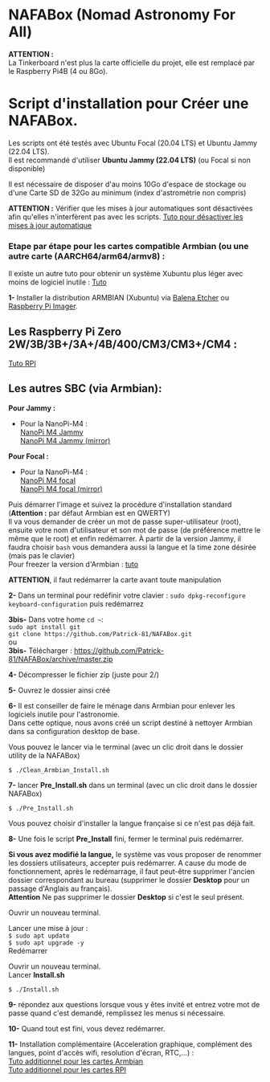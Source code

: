 # NAFABox (Nomad Astronomy For All)

**ATTENTION :**   
La Tinkerboard n'est plus la carte officielle du projet, elle est remplacé par le Raspberry Pi4B (4 ou 8Go).   

# Script d'installation pour Créer une NAFABox.

Les scripts ont été testés avec Ubuntu Focal (20.04 LTS) et Ubuntu Jammy (22.04 LTS).  
Il est recommandé d'utiliser **Ubuntu Jammy (22.04 LTS)** (ou Focal si non disponible)

Il est nécessaire de disposer d'au moins 10Go d'espace de stockage ou d'une Carte SD de 32Go au minimum (index d'astrométrie non compris)  

**ATTENTION :** Vérifier que les mises à jour automatiques sont désactivées afin qu'elles n'interfèrent pas avec les scripts.
[Tuto pour désactiver les mises à jour automatique](https://github.com/Patrick-81/NAFABox/blob/master/doc/update_ubuntu.md)

### Etape par étape pour les cartes compatible Armbian (ou une autre carte (AARCH64/arm64/armv8) :
Il existe un autre tuto pour obtenir un système Xubuntu plus léger avec moins de logiciel inutile : [Tuto](https://github.com/Patrick-81/NAFABox/blob/master/doc/tuto_minimal_armbian.md)

__1-__ Installer la distribution ARMBIAN (Xubuntu) via [Balena Etcher](https://github.com/balena-io/etcher/releases) ou [Raspberry Pi Imager](https://www.raspberrypi.com/software/).    

## Les Raspberry Pi Zero 2W/3B/3B+/3A+/4B/400/CM3/CM3+/CM4 :
[Tuto RPI](https://github.com/Patrick-81/NAFABox/blob/master/doc/tuto_install_rpi4.md)

## Les autres SBC (via Armbian):
__Pour Jammy :__   
- Pour la NanoPi-M4 :    
[NanoPi M4 Jammy](https://armbian.site-meganet.com/dl/nanopim4/archive/Armbian_23.02.2_Nanopim4_jammy_current_5.15.93_xfce_desktop.img.xz)    
[NanoPi M4 Jammy (mirror)](https://armbian.hosthatch.com/dl/nanopim4/archive/Armbian_23.02.2_Nanopim4_jammy_current_5.15.93_xfce_desktop.img.xz)    

__Pour Focal :__    
- Pour la NanoPi-M4 :    
[NanoPi M4 focal](https://armbian.hosthatch.com/archive/nanopim4/archive/Armbian_22.02.1_Nanopim4_focal_current_5.15.25_xfce_desktop.img.xz)    
[NanoPi M4 focal (mirror)](https://armbian.site-meganet.com/dl/nanopim4/archive/Armbian_22.05.1_Nanopim4_focal_current_5.15.35_xfce_desktop.img.xz)    

Puis démarrer l'image et suivez la procédure d'installation standard (__Attention :__ par défaut Armbian est en QWERTY)   
Il va vous demander de créer un mot de passe super-utilisateur (root), ensuite votre nom d'utilisateur et son mot de passe (de préférence mettre le même que le root) et enfin redémarrer.
À partir de la version Jammy, il faudra choisir `bash` vous demandera aussi la langue et la time zone désirée (mais pas le clavier)   
Pour freezer la version d'Armbian : [tuto](https://github.com/Patrick-81/NAFABox/blob/master/doc/Switch_kernel_armbain.md#optionnel-mais-conseill%C3%A9-surtout-en-version-next-et-nightly)

**ATTENTION**, il faut redémarrer la carte avant toute manipulation     

__2-__ Dans un terminal pour redéfinir votre clavier : `sudo dpkg-reconfigure keyboard-configuration` puis redémarrez   

__3bis-__ Dans votre home `cd ~`:   
`sudo apt install git`   
`git clone https://github.com/Patrick-81/NAFABox.git`   
ou   
__3bis-__ Télécharger :  https://github.com/Patrick-81/NAFABox/archive/master.zip   

__4-__ Décompresser le fichier zip (juste pour 2/)

__5-__ Ouvrez le dossier ainsi créé

__6-__ Il est conseiller de faire le ménage dans Armbian pour enlever les logiciels inutile pour l'astronomie.   
Dans cette optique, nous avons créé un script destiné à nettoyer Armbian dans sa configuration desktop de base.

Vous pouvez le lancer via le terminal (avec un clic droit dans le dossier utility de la NAFABox)

`$ ./Clean_Armbian_Install.sh`

__7-__ lancer **Pre_Install.sh** dans un terminal (avec un clic droit dans le dossier NAFABox)

`$ ./Pre_Install.sh`

Vous pouvez choisir d'installer la langue française si ce n'est pas déjà fait.

__8-__ Une fois le script __Pre_Install__ fini, fermer le terminal puis redémarrer.

__Si vous avez modifié la langue,__ le système vas vous proposer de renommer les dossiers utilisateurs, accepter puis redémarrer. A cause du mode de fonctionnement, après le redémarrage, il faut peut-être supprimer l'ancien dossier correspondant au bureau (supprimer le dossier __Desktop__ pour un passage d'Anglais au français).    
__Attention__ Ne pas supprimer le dossier __Desktop__ si c'est le seul présent.

Ouvrir un nouveau terminal.

Lancer une mise à jour :    
`$ sudo apt update`      
`$ sudo apt upgrade -y`    
Redémarrer

Ouvrir un nouveau terminal.    
Lancer __Install.sh__

`$ ./Install.sh` 

__9-__ répondez aux questions lorsque vous y êtes invité et entrez votre mot de passe quand c'est demandé, remplissez les menus si nécessaire.

__10-__ Quand tout est fini, vous devez redémarrer.

__11-__ Installation complémentaire (Acceleration graphique, complément des langues, point d'accès wifi, resolution d'écran, RTC,...) :   
[Tuto additionnel pour les cartes Armbian](https://github.com/Patrick-81/NAFABox/blob/master/doc/Tuto_armbian.md)   
[Tuto additionnel pour les cartes RPI](https://github.com/Patrick-81/NAFABox/blob/master/doc/Tuto_RPI.md)
